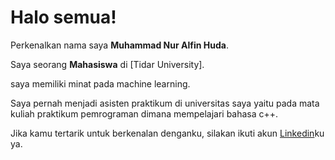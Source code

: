 # Halo semua! 

Perkenalkan nama saya **Muhammad Nur Alfin Huda**.<br>

Saya seorang **Mahasiswa** di [Tidar University].<br>

saya memiliki minat pada machine learning.<br>

Saya pernah menjadi asisten praktikum di universitas saya yaitu pada mata kuliah praktikum pemrograman dimana mempelajari bahasa c++.<br>

Jika kamu tertarik untuk berkenalan denganku, silakan ikuti akun [Linkedin](https://www.linkedin.com/in/alfin-huda-36a507292)ku ya.
